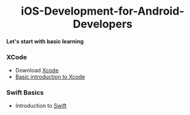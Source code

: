 <h1 align="center">iOS-Development-for-Android-Developers</h1>

#### Let's start with basic learning
### XCode
* Download [Xcode](https://developer.apple.com/xcode/)
* [Basic introduction to Xcode](https://developer.apple.com/documentation/xcode)
### Swift Basics
* Introduction to [Swift](https://docs.swift.org/swift-book/documentation/the-swift-programming-language/aboutswift/)
